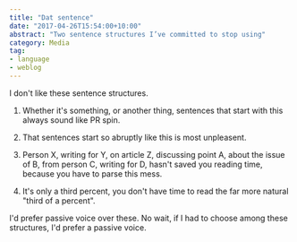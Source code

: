 ```yaml
---
title: "Dat sentence" 
date: "2017-04-26T15:54:00+10:00"
abstract: "Two sentence structures I’ve committed to stop using"
category: Media
tag:
- language
- weblog
---
```

I don't like these sentence structures.

1. Whether it's something, or another thing, sentences that start with this always sound like PR spin.

2. That sentences start so abruptly like this is most unpleasent.

3. Person X, writing for Y, on article Z, discussing point A, about the issue of B, from person C, writing for D, hasn't saved you reading time, because you have to parse this mess.

4. It's only a third percent, you don't have time to read the far more natural "third of a percent".

I'd prefer passive voice over these. No wait, if I had to choose among these structures, I'd prefer a passive voice.

